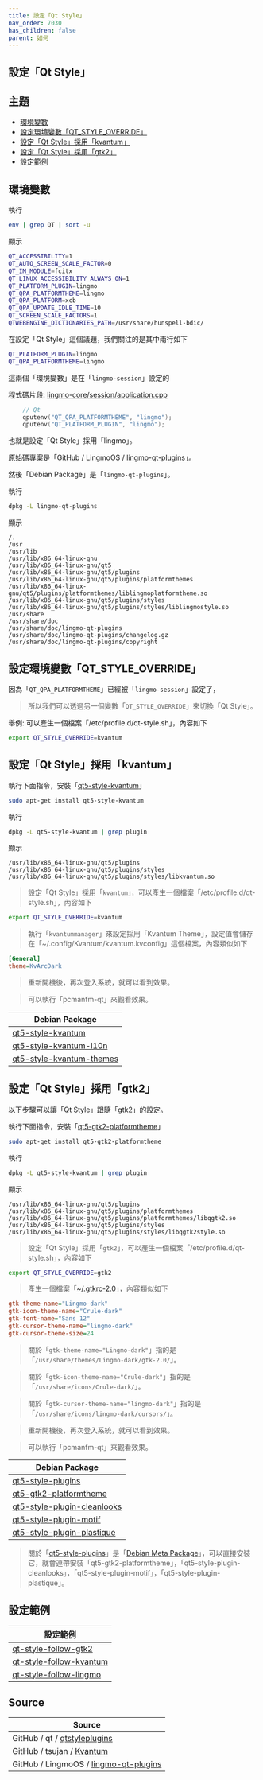 ```yaml
---
title: 設定「Qt Style」
nav_order: 7030
has_children: false
parent: 如何
---
```



## 設定「Qt Style」




## 主題

* [環境變數](#環境變數)
* [設定環境變數「QT_STYLE_OVERRIDE」](#設定環境變數qt_style_override)
* [設定「Qt Style」採用「kvantum」](#設定qt-style採用kvantum)
* [設定「Qt Style」採用「gtk2」](#設定qt-style採用gtk2)
* [設定範例](#設定範例)




## 環境變數

執行

``` sh
env | grep QT | sort -u
```

顯示

``` sh
QT_ACCESSIBILITY=1
QT_AUTO_SCREEN_SCALE_FACTOR=0
QT_IM_MODULE=fcitx
QT_LINUX_ACCESSIBILITY_ALWAYS_ON=1
QT_PLATFORM_PLUGIN=lingmo
QT_QPA_PLATFORMTHEME=lingmo
QT_QPA_PLATFORM=xcb
QT_QPA_UPDATE_IDLE_TIME=10
QT_SCREEN_SCALE_FACTORS=1
QTWEBENGINE_DICTIONARIES_PATH=/usr/share/hunspell-bdic/
```

在設定「Qt Style」這個議題，我們關注的是其中兩行如下

``` sh
QT_PLATFORM_PLUGIN=lingmo
QT_QPA_PLATFORMTHEME=lingmo
```

這兩個「環境變數」是在「`lingmo-session`」設定的

程式碼片段: [lingmo-core/session/application.cpp](https://github.com/LingmoOS/lingmo-core/blob/main/session/application.cpp#L183-L185)

``` cpp
    // Qt
    qputenv("QT_QPA_PLATFORMTHEME", "lingmo");
    qputenv("QT_PLATFORM_PLUGIN", "lingmo");
```

也就是設定「Qt Style」採用「lingmo」。

原始碼專案是「GitHub / LingmoOS / [lingmo-qt-plugins](https://github.com/LingmoOS/lingmo-qt-plugins)」。

然後「Debian Package」是「`lingmo-qt-plugins`」。

執行

``` sh
dpkg -L lingmo-qt-plugins
```

顯示

```
/.
/usr
/usr/lib
/usr/lib/x86_64-linux-gnu
/usr/lib/x86_64-linux-gnu/qt5
/usr/lib/x86_64-linux-gnu/qt5/plugins
/usr/lib/x86_64-linux-gnu/qt5/plugins/platformthemes
/usr/lib/x86_64-linux-gnu/qt5/plugins/platformthemes/liblingmoplatformtheme.so
/usr/lib/x86_64-linux-gnu/qt5/plugins/styles
/usr/lib/x86_64-linux-gnu/qt5/plugins/styles/liblingmostyle.so
/usr/share
/usr/share/doc
/usr/share/doc/lingmo-qt-plugins
/usr/share/doc/lingmo-qt-plugins/changelog.gz
/usr/share/doc/lingmo-qt-plugins/copyright
```



## 設定環境變數「QT_STYLE_OVERRIDE」

因為「`QT_QPA_PLATFORMTHEME`」已經被「`lingmo-session`」設定了，

> 所以我們可以透過另一個變數「`QT_STYLE_OVERRIDE`」來切換「Qt Style」。

舉例: 可以產生一個檔案「/etc/profile.d/qt-style.sh」，內容如下

``` sh
export QT_STYLE_OVERRIDE=kvantum
```




## 設定「Qt Style」採用「kvantum」

執行下面指令，安裝「[qt5-style-kvantum](https://packages.debian.org/stable/qt5-style-kvantum)」

``` sh
sudo apt-get install qt5-style-kvantum
```

執行

``` sh
dpkg -L qt5-style-kvantum | grep plugin
```

顯示

```
/usr/lib/x86_64-linux-gnu/qt5/plugins
/usr/lib/x86_64-linux-gnu/qt5/plugins/styles
/usr/lib/x86_64-linux-gnu/qt5/plugins/styles/libkvantum.so
```

> 設定「Qt Style」採用「`kvantum`」，可以產生一個檔案「/etc/profile.d/qt-style.sh」，內容如下

``` sh
export QT_STYLE_OVERRIDE=kvantum
```

> 執行「`kvantummanager`」來設定採用「Kvantum Theme」，設定值會儲存在「~/.config/Kvantum/kvantum.kvconfig」這個檔案，內容類似如下

``` ini
[General]
theme=KvArcDark
```

> 重新開機後，再次登入系統，就可以看到效果。

> 可以執行「pcmanfm-qt」來觀看效果。


| Debian Package |
| -------------- |
| [qt5-style-kvantum](https://packages.debian.org/stable/qt5-style-kvantum) |
| [qt5-style-kvantum-l10n](https://packages.debian.org/stable/qt5-style-kvantum-l10n) |
| [qt5-style-kvantum-themes](https://packages.debian.org/stable/qt5-style-kvantum-themes) |




## 設定「Qt Style」採用「gtk2」

以下步驟可以讓「Qt Style」跟隨「gtk2」的設定。

執行下面指令，安裝「[qt5-gtk2-platformtheme](https://packages.debian.org/stable/qt5-gtk2-platformtheme)」

``` sh
sudo apt-get install qt5-gtk2-platformtheme
```


執行

``` sh
dpkg -L qt5-style-kvantum | grep plugin
```

顯示

```
/usr/lib/x86_64-linux-gnu/qt5/plugins
/usr/lib/x86_64-linux-gnu/qt5/plugins/platformthemes
/usr/lib/x86_64-linux-gnu/qt5/plugins/platformthemes/libqgtk2.so
/usr/lib/x86_64-linux-gnu/qt5/plugins/styles
/usr/lib/x86_64-linux-gnu/qt5/plugins/styles/libqgtk2style.so
```

> 設定「Qt Style」採用「`gtk2`」，可以產生一個檔案「/etc/profile.d/qt-style.sh」，內容如下

``` sh
export QT_STYLE_OVERRIDE=gtk2
```

> 產生一個檔案「[~/.gtkrc-2.0](https://github.com/samwhelp/lingmo-adjustment/blob/main/prototype/main/lingmo-config/locale/en_us/Lingmo-Dark/asset/overlay/etc/skel/.gtkrc-2.0#L8)」，內容類似如下

``` ini
gtk-theme-name="Lingmo-dark"
gtk-icon-theme-name="Crule-dark"
gtk-font-name="Sans 12"
gtk-cursor-theme-name="lingmo-dark"
gtk-cursor-theme-size=24
```

> 關於「`gtk-theme-name="Lingmo-dark"`」指的是「`/usr/share/themes/Lingmo-dark/gtk-2.0/`」。


> 關於「`gtk-icon-theme-name="Crule-dark"`」指的是「`/usr/share/icons/Crule-dark/`」。


> 關於「`gtk-cursor-theme-name="lingmo-dark"`」指的是「`/usr/share/icons/lingmo-dark/cursors/`」。


> 重新開機後，再次登入系統，就可以看到效果。

> 可以執行「pcmanfm-qt」來觀看效果。


| Debian Package |
| -------------- |
| [qt5-style-plugins](https://packages.debian.org/stable/qt5-style-plugins) |
| [qt5-gtk2-platformtheme](https://packages.debian.org/stable/qt5-gtk2-platformtheme) |
| [qt5-style-plugin-cleanlooks](https://packages.debian.org/stable/qt5-style-plugin-cleanlooks) |
| [qt5-style-plugin-motif](https://packages.debian.org/stable/qt5-style-plugin-motif) |
| [qt5-style-plugin-plastique](https://packages.debian.org/stable/qt5-style-plugin-plastique) |


> 關於「[qt5-style-plugins](https://packages.debian.org/stable/qt5-style-plugins)」是「[Debian Meta Package](https://wiki.debian.org/metapackage)」，可以直接安裝它，就會連帶安裝「qt5-gtk2-platformtheme」，「qt5-style-plugin-cleanlooks」，「qt5-style-plugin-motif」，「qt5-style-plugin-plastique」。




## 設定範例

| 設定範例 |
| ------- |
| [qt-style-follow-gtk2](https://github.com/samwhelp/lingmo-adjustment/tree/main/prototype/main/qt-style-config/qt-style-follow-gtk2) |
| [qt-style-follow-kvantum](https://github.com/samwhelp/lingmo-adjustment/tree/main/prototype/main/qt-style-config/qt-style-follow-kvantum) |
| [qt-style-follow-lingmo](https://github.com/samwhelp/lingmo-adjustment/tree/main/prototype/main/qt-style-config/qt-style-follow-lingmo) |



## Source

| Source |
| ------ |
| GitHub / qt / [qtstyleplugins](https://github.com/qt/qtstyleplugins) |
| GitHub / tsujan / [Kvantum](https://github.com/tsujan/Kvantum) |
| GitHub / LingmoOS / [lingmo-qt-plugins](https://github.com/LingmoOS/lingmo-qt-plugins) |
